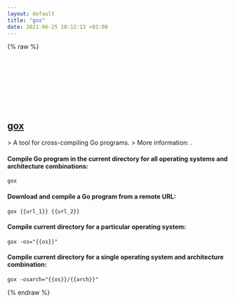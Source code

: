 ```yaml
---
layout: default
title: "gox"
date: 2021-06-25 18:12:13 +02:00
---
```

{% raw %}
<h2 id="gox">
  <a href="/en/common/gox.html">gox</a> <a href="#gox"><svg class="icon">
    <use href="/assets/images/unicode_sprite.svg#link" />
  </svg></a>
</h2>
> A tool for cross-compiling Go programs.
> More information: <https://github.com/mitchellh/gox>.

#### Compile Go program in the current directory for all operating systems and architecture combinations:
```shell
gox
```
#### Download and compile a Go program from a remote URL:
```shell
gox {{url_1}} {{url_2}}
```
#### Compile current directory for a particular operating system:
```shell
gox -os="{{os}}"
```
#### Compile current directory for a single operating system and architecture combination:
```shell
gox -osarch="{{os}}/{{arch}}"
```
{% endraw %}